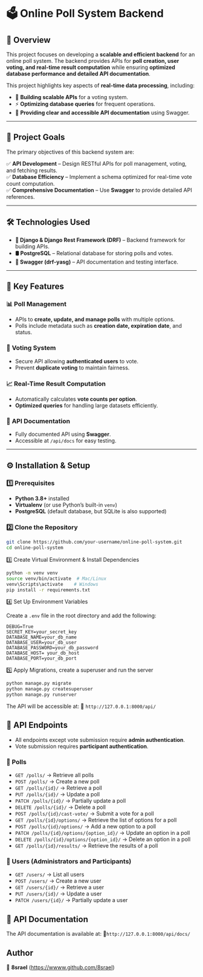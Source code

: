 # 🗳️ Online Poll System Backend  

## 📌 Overview  

This project focuses on developing a **scalable and efficient backend** for an online poll system. The backend provides APIs for **poll creation, user voting, and real-time result computation** while ensuring **optimized database performance and detailed API documentation**.  

This project highlights key aspects of **real-time data processing**, including:  
- 📡 **Building scalable APIs** for a voting system.  
- ⚡ **Optimizing database queries** for frequent operations.  
- 📜 **Providing clear and accessible API documentation** using Swagger.  

---

## 🎯 Project Goals  

The primary objectives of this backend system are:  

✅ **API Development** – Design RESTful APIs for poll management, voting, and fetching results.  
✅ **Database Efficiency** – Implement a schema optimized for real-time vote count computation.  
✅ **Comprehensive Documentation** – Use **Swagger** to provide detailed API references.  

---

## 🛠️ Technologies Used  

- **🐍 Django & Django Rest Framework (DRF)** – Backend framework for building APIs.  
- **🛢️ PostgreSQL** – Relational database for storing polls and votes.  
- **📜 Swagger (drf-yasg)** – API documentation and testing interface.  

---

## 🚀 Key Features  

### 📊 **Poll Management**  
- APIs to **create, update, and manage polls** with multiple options.  
- Polls include metadata such as **creation date, expiration date**, and status.  

### 🎯 **Voting System**  
- Secure API allowing **authenticated users** to vote.  
- Prevent **duplicate voting** to maintain fairness.  

### 📈 **Real-Time Result Computation**  
- Automatically calculates **vote counts per option**.  
- **Optimized queries** for handling large datasets efficiently.  

### 📜 **API Documentation**  
- Fully documented API using **Swagger**.  
- Accessible at `/api/docs` for easy testing.  

---

## ⚙️ Installation & Setup  

### 1️⃣ **Prerequisites**  
- **Python 3.8+** installed  
- **Virtualenv** (or use Python’s built-in `venv`)  
- **PostgreSQL** (default database, but SQLite is also supported)  

### 2️⃣ **Clone the Repository**  

```bash
git clone https://github.com/your-username/online-poll-system.git
cd online-poll-system
```

3️⃣ Create Virtual Environment & Install Dependencies

```bash
python -m venv venv
source venv/bin/activate  # Mac/Linux  
venv\Scripts\activate    # Windows  
pip install -r requirements.txt
```

4️⃣ Set Up Environment Variables

Create a `.env` file in the root directory and add the following:

```plaintext
DEBUG=True
SECRET_KEY=your_secret_key
DATABASE_NAME=your_db_name
DATABASE_USER=your_db_user
DATABASE_PASSWORD=your_db_password
DATABASE_HOST= your_db_host
DATABASE_PORT=your_db_port
```

5️⃣ Apply Migrations, create a superuser and run the server

```bash
python manage.py migrate
python manage.py createsuperuser
python manage.py runserver
```

The API will be accessible at: 📍 ```http://127.0.0.1:8000/api/```


## 📡 API Endpoints
 
- All endpoints except vote submission require **admin authentication**.
- Vote submission requires **participant authentication**.

### 🔹 Polls

* `GET /polls/` → Retrieve all polls
* `POST /polls/` → Create a new poll
* `GET /polls/{id}/` → Retrieve a poll
* `PUT /polls/{id}/` → Update a poll
* `PATCH /polls/{id}/` → Partially update a poll
* `DELETE /polls/{id}/` → Delete a poll
* `POST /polls/{id}/cast-vote/` → Submit a vote for a poll
* `GET /polls/{id}/options/` → Retrieve the list of options for a poll
* `POST /polls/{id}/options/` → Add a new option to a poll
* `PATCH /polls/{id}/options/{option_id}/` → Update an option in a poll
* `DELETE /polls/{id}/options/{option_id}/` → Delete an option in a poll
* `GET /polls/{id}/results/` → Retrieve the results of a poll

### 🔹 Users (Administrators and Participants)

* `GET /users/` → List all users
* `POST /users/` → Create a new user
* `GET /users/{id}/` → Retrieve a user
* `PUT /users/{id}/` → Update a user
* `PATCH /users/{id}/` → Partially update a user

## 📜 API Documentation

The API documentation is available at: 📍```http://127.0.0.1:8000/api/docs/```


## Author

👤 **8srael** (https://wwww.github.com/8srael)
